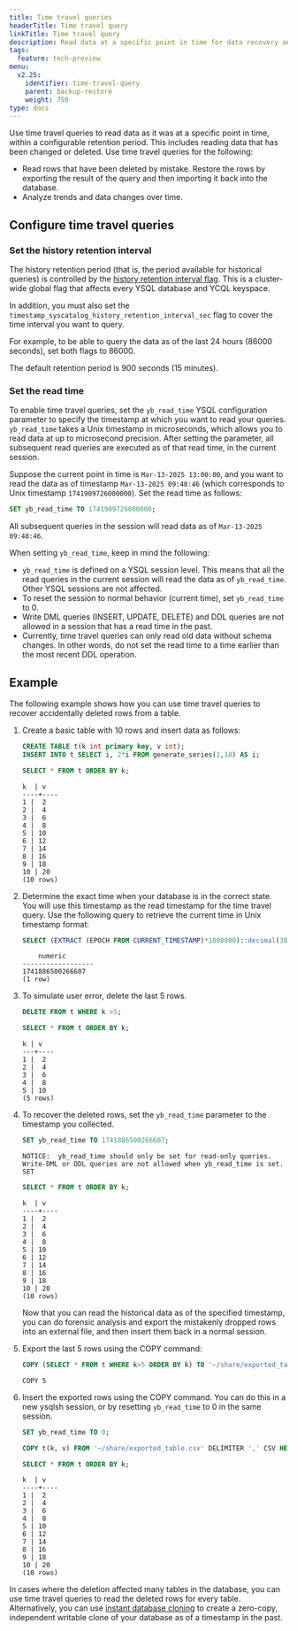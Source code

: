 ```yaml
---
title: Time travel queries
headerTitle: Time travel query
linkTitle: Time travel query
description: Read data at a specific point in time for data recovery and analysis.
tags:
  feature: tech-preview
menu:
  v2.25:
    identifier: time-travel-query
    parent: backup-restore
    weight: 750
type: docs
---
```


Use time travel queries to read data as it was at a specific point in time, within a configurable retention period. This includes reading data that has been changed or deleted. Use time travel queries for the following:

- Read rows that have been deleted by mistake. Restore the rows by exporting the result of the query and then importing it back into the database.
- Analyze trends and data changes over time.

## Configure time travel queries

### Set the history retention interval

The history retention period (that is, the period available for historical queries) is controlled by the [history retention interval flag](../../../reference/configuration/yb-tserver/#timestamp-history-retention-interval-sec). This is a cluster-wide global flag that affects every YSQL database and YCQL keyspace.

In addition, you must also set the `timestamp_syscatalog_history_retention_interval_sec` flag to cover the time interval you want to query.

For example, to be able to query the data as of the last 24 hours (86000 seconds), set both flags to 86000.

The default retention period is 900 seconds (15 minutes).

### Set the read time

To enable time travel queries, set the `yb_read_time` YSQL configuration parameter to specify the timestamp at which you want to read your queries. `yb_read_time` takes a Unix timestamp in microseconds, which allows you to read data at up to microsecond precision. After setting the parameter, all subsequent read queries are executed as of that read time, in the current session.

Suppose the current point in time is `Mar-13-2025 13:00:00`, and you want to read the data as of timestamp `Mar-13-2025 09:48:46` (which corresponds to Unix timestamp `1741909726000000`). Set the read time as follows:

```sql
SET yb_read_time TO 1741909726000000;
```

All subsequent queries in the session will read data as of `Mar-13-2025 09:48:46`.

When setting `yb_read_time`, keep in mind the following:

- `yb_read_time` is defined on a YSQL session level. This means that all the read queries in the current session will read the data as of `yb_read_time`. Other YSQL sessions are not affected.
- To reset the session to normal behavior (current time), set `yb_read_time` to 0.
- Write DML queries (INSERT, UPDATE, DELETE) and DDL queries are not allowed in a session that has a read time in the past.
- Currently, time travel queries can only read old data without schema changes. In other words, do not set the read time to a time earlier than the most recent DDL operation.

## Example

The following example shows how you can use time travel queries to recover accidentally deleted rows from a table.

1. Create a basic table with 10 rows and insert data as follows:

    ```sql
    CREATE TABLE t(k int primary key, v int);
    INSERT INTO t SELECT i, 2*i FROM generate_series(1,10) AS i;
    ```

    ```sql
    SELECT * FROM t ORDER BY k;
    ```

    ```output
    k  | v  
    ----+----
    1 |  2
    2 |  4
    3 |  6
    4 |  8
    5 | 10
    6 | 12
    7 | 14
    8 | 16
    9 | 18
    10 | 20
    (10 rows)
    ```

1. Determine the exact time when your database is in the correct state. You will use this timestamp as the read timestamp for the time travel query. Use the following query to retrieve the current time in Unix timestamp format:

    ```sql
    SELECT (EXTRACT (EPOCH FROM CURRENT_TIMESTAMP)*1000000)::decimal(38,0);
    ```

    ```output
        numeric      
    ------------------
    1741886500266607
    (1 row)
    ```

1. To simulate user error, delete the last 5 rows.

    ```sql
    DELETE FROM t WHERE k >5;
    ```

    ```sql
    SELECT * FROM t ORDER BY k;
    ```

    ```output
    k | v  
    ---+----
    1 |  2
    2 |  4
    3 |  6
    4 |  8
    5 | 10
    (5 rows)
    ```

1. To recover the deleted rows, set the `yb_read_time` parameter to the timestamp you collected.

    ```sql
    SET yb_read_time TO 1741886500266607;
    ```

    ```output
    NOTICE:  yb_read_time should only be set for read-only queries. Write-DML or DDL queries are not allowed when yb_read_time is set.
    SET
    ```

    ```sql
    SELECT * FROM t ORDER BY k;
    ```

    ```output
    k  | v  
    ----+----
    1 |  2
    2 |  4
    3 |  6
    4 |  8
    5 | 10
    6 | 12
    7 | 14
    8 | 16
    9 | 18
    10 | 20
    (10 rows)
    ```

    Now that you can read the historical data as of the specified timestamp, you can do forensic analysis and export the mistakenly dropped rows into an external file, and then insert them back in a normal session.

1. Export the last 5 rows using the COPY command:

    ```sql
    COPY (SELECT * FROM t WHERE k>5 ORDER BY k) TO '~/share/exported_table.csv' DELIMITER ',' CSV HEADER;
    ```

    ```output
    COPY 5
    ```

1. Insert the exported rows using the COPY command. You can do this in a new ysqlsh session, or by resetting `yb_read_time` to 0 in the same session.

    ```sql
    SET yb_read_time TO 0;
    ```

    ```sql
    COPY t(k, v) FROM '~/share/exported_table.csv' DELIMITER ',' CSV HEADER;
    ```

    ```sql
    SELECT * FROM t ORDER BY k;
    ```

    ```output
    k  | v  
    ----+----
    1 |  2
    2 |  4
    3 |  6
    4 |  8
    5 | 10
    6 | 12
    7 | 14
    8 | 16
    9 | 18
    10 | 20
    (10 rows)
    ```

In cases where the deletion affected many tables in the database, you can use time travel queries to read the deleted rows for every table. Alternatively, you can use [instant database cloning](../instant-db-cloning/) to create a zero-copy, independent writable clone of your database as of a timestamp in the past.
